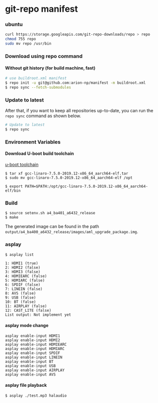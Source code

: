 # git-repo manifest
### ubuntu

```sh
curl https://storage.googleapis.com/git-repo-downloads/repo > repo
chmod 755 repo
sudo mv repo /usr/bin
```

### Download using repo command
#### Without git history (for build machine, fast)
```sh
# use buildroot.xml manifest
$ repo init -u git@github.com:arion-np/manifest -m buildroot.xml
$ repo sync --fetch-submodules
```

### Update to latest

After that, if you want to keep all repositories up-to-date, you can run the `repo sync` command as shown below.

```sh
# Update to latest
$ repo sync
```

### Environment Variables
#### Download U-boot build toolchain
[u-boot toolchain](http://ednanet.synology.me/amlogic/gcc-linaro-7.5.0-2019.12-x86_64_aarch64-elf.tar)

```
$ tar xf gcc-linaro-7.5.0-2019.12-x86_64_aarch64-elf.tar
$ sudo mv gcc-linaro-7.5.0-2019.12-x86_64_aarch64-elf /opt
```
```
$ export PATH=$PATH:/opt/gcc-linaro-7.5.0-2019.12-x86_64_aarch64-elf/bin
```

### Build
```
$ source setenv.sh a4_ba401_a6432_release
$ make
```

The generated image can be found in the path `output/a4_ba400_a6432_release/images/aml_upgrade_package.img`.

### asplay
```
$ asplay list

1: HDMI1 (true)
2: HDMI2 (false)
3: HDMI3 (false)
4: HDMIEARC (false)
5: HDMIARC (false)
6: SPDIF (false)
7: LINEIN (false)
8: AVS (false)
9: USB (false)
10: BT (false)
11: AIRPLAY (false)
12: CAST_LITE (false)
List output: Not implement yet
```

#### asplay mode change
```
asplay enable-input HDMI1
asplay enable-input HDMI2
asplay enable-input HDMIEARC
asplay enable-input HDMIARC
asplay enable-input SPDIF
asplay enable-input LINEIN
asplay enable-input BT
asplay enable-input USB
asplay enable-input AIRPLAY
asplay enable-input AVS
```

#### asplay file playback
```
$ asplay ./test.mp3 halaudio
```